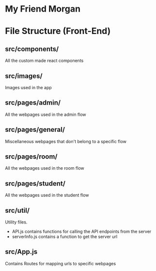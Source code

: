 # My Friend Morgan
# **File Structure (Front-End)**

## src/components/
All the custom made react components

## src/images/
Images used in the app

## src/pages/admin/
All the webpages used in the admin flow

## src/pages/general/
Miscellaneous webpages that don't belong to a specific flow

## src/pages/room/
All the webpages used in the room flow

## src/pages/student/
All the webpages used in the student flow

## src/util/
Utility files.
- API.js contains functions for calling the API endpoints from the server
- serverInfo.js contains a function to get the server url

## src/App.js
Contains Routes for mapping urls to specific webpages 